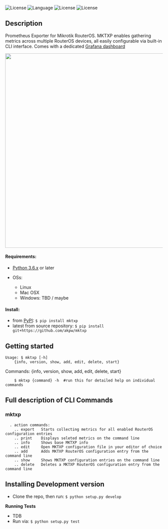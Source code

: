 
![License](https://img.shields.io/badge/License-GNU%20GPL-blue.svg)
![Language](https://img.shields.io/badge/python-v3.6-blue)
![License](https://img.shields.io/badge/mikrotik-routeros-orange)
![License](https://img.shields.io/badge/prometheus-exporter-blueviolet)


## Description
Prometheus Exporter for Mikrotik RouterOS. 
MKTXP enables gathering metrics across multiple RouterOS devices, all easily configurable via built-in CLI interface.
Comes with a dedicated [Grafana dashboard](https://grafana.com/grafana/dashboards/13679)

<img src="http://www.akpdev.com/images/mktxp_b_t.png" width="530" height="620">


#### Requirements:
- [Python 3.6.x](https://www.python.org/downloads/release/python-360/) or later


- OSs:
    * Linux
    * Mac OSX
    * Windows: TBD / maybe

#### Install:
- from [PyPI](https://pypi.org/project/mktxp/): `$ pip install mktxp`
- latest from source repository: `$ pip install git+https://github.com/akpw/mktxp`


## Getting started
    Usage: $ mktxp [-h]
    	{info, version, show, add, edit, delete, start}
Commands:
  {info, version, show, add, edit, delete, start}

        $ mktxp {command} -h  #run this for detailed help on individual commands


## Full description of CLI Commands
### mktxp
      . action commands:
        .. export   Starts collecting metrics for all enabled RouterOS configuration entries
        .. print    Displays seleted metrics on the command line
        .. info     Shows base MKTXP info
        .. edit     Open MKTXP configuration file in your editor of choice        
        .. add      Adds MKTXP RouterOS configuration entry from the command line
        .. show   	Shows MKTXP configuration entries on the command line
        .. delete   Deletes a MKTXP RouterOS configuration entry from the command line


## Installing Development version
- Clone the repo, then run: `$ python setup.py develop`


**Running Tests**
- TDB
- Run via: `$ python setup.py test`



